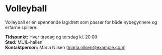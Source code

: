 # Volleyball

Volleyball er en spennende lagidrett som passer for både nybegynnere og erfarne spillere.

**Tidspunkt:** Hver tirsdag og torsdag kl. 20:00  
**Sted:** MUIL-hallen  
**Kontaktperson:** Maria Nilsen (maria.nilsen@example.com)
